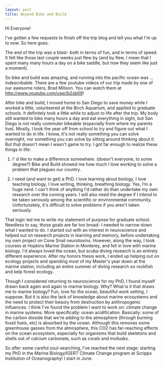 ```yaml
---
layout: post
title: Beyond Bike and Build
---
```


Hi Everyone!

I've gotten a few requests to finish off the trip blog and tell you what I'm up to now. So here goes.

The end of the trip was a blast- both in terms of fun, and in terms of speed. It felt like those last couple weeks just flew by (and by flew, I mean that I spent many many hours a day on a bike saddle, but now they seem like just a moment).

So bike and build was amazing, and running into the pacific ocean was ... indescribable. There are a few youtube videos of our trip made by one of our awesome riders, Brad Milison. You can watch them at http://www.youtube.com/user/b2sb09!

After bike and build, I moved home to San Diego to save money while I worked a little, volunteered at the Birch Aquarium, and applied to graduate schools. It definitely took a little while to adjust to life after the trip. My body still wanted to bike many hours a day and eat everything in sight, but San Diego is not really commuter bikeable (especially from where my parents live). Mostly, I took the year off from school to try and figure out what I wanted to do in life. I know, it's not really something you can solve overnight, nor something you can solve by sitting around thinking about it. But that doesn't mean I wasn't game to try. I got far enough to realize these things in life:

1) I' d like to make a difference somewhere. (doesn't everyone, to some degree?) Bike and Build showed me how much I love working to solve a problem that plagues our country.

2) I need (and want to get) a PhD. I love learning about biology, I love teaching biology, I love writing, thinking, breathing biology. Yes, I’m a huge nerd. I can't think of anything I'd rather do than undertake my own research over the coming years. I will also need the degree if I intend to be taken seriously among the scientific or environmental community. Unfortunately, it's difficult to solve problems if you aren't taken seriously.

That logic led me to write my statement of purpose for graduate school. Needless to say, those goals are far too broad- I needed to narrow down what I wanted to do. I started out with an interest in neuroscience and helped out on research projects in learning and memory, before undertaking my own project on Cone Snail neurotoxins. However, along the way, I took courses at Hopkins Marine Station in Monterey, and fell in love with marine biology. I'd always loved the ocean, but scuba diving research is an entirely different experience. After my honors thesis work, I ended up helping out on ecology projects and spending most of my Master's year down at the marine station, including an entire summer of diving research on rockfish and kelp forest ecology.

Though I considered returning to neuroscience for my PhD, I found myself drawn back again and again to marine biology. Why? What is it that draws me to marine biology? Fun, love for the ocean, beautiful work setting, I suppose. But it is also the lack of knowledge about marine ecosystems and the need to protect their beauty from destruction by anthropogenic influences. I think I've found the problem I want to work on: climate change in marine systems. More specifically: ocean acidification. Basically: some of the carbon dioxide that we're adding to the atmosphere (through burning fossil fuels, etc) is absorbed by the ocean. Although this removes some greenhouse gasses from the atmosphere, this CO2 has far-reaching effects on the ocean ecosystem, especially for organisms that build skeletons and shells out of calcium carbonate, such as corals and mollusks.

So after some careful soul-searching, I've reached the next stage: starting my PhD in the Marine Biology/IGERT Climate Change program at Scripps Institution of Oceanography! I start in June.
